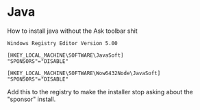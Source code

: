 # Java

How to install java without the Ask toolbar shit

	Windows Registry Editor Version 5.00
	
	[HKEY_LOCAL_MACHINE\SOFTWARE\JavaSoft]
	"SPONSORS"="DISABLE"
	
	[HKEY_LOCAL_MACHINE\SOFTWARE\Wow6432Node\JavaSoft]
	"SPONSORS"="DISABLE"

Add this to the registry to make the installer stop asking about the "sponsor" install.
